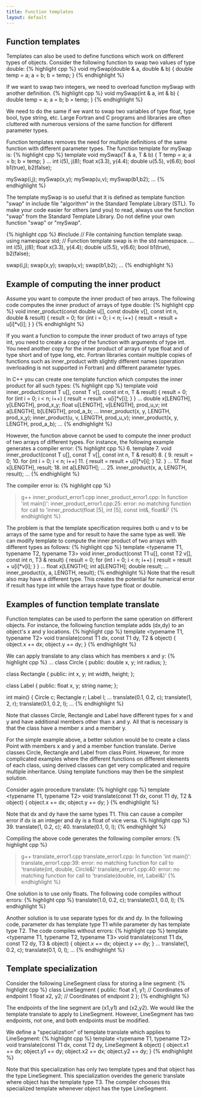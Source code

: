 ```yaml
---
title: Function templates
layout: default
---
```


## Function templates

Templates can also be used to define functions
which work on different types of objects.
Consider the following function to swap two values of type double:
{% highlight cpp %}
void mySwap(double & a, double & b)
{
  double temp = a;
  a = b;
  b = temp;
}
{% endhighlight %}

If we want to swap two integers, we need to overload function
mySwap with another definition.
{% highlight cpp %}
void mySwap(int & a, int & b)
{
  double temp = a;
  a = b;
  b = temp;
}
{% endhighlight %}


We need to do the same if we want to swap two variables of type float,
type bool, type string, etc.
Large Fortran and C programs and libraries are often cluttered
with numerous versions of the same function for different parameter types.

Function templates removes the need for multiple definitions
of the same function with different parameter types.
The function template for mySwap is:
{% highlight cpp %}
template <typename T>
void mySwap(T & a, T & b)
{
  T temp = a;
  a = b;
  b = temp;
}
...
  int i(5), j(8);
  float x(3.3), y(4.4);
  double u(5.5), v(6.6);
  bool b1(true), b2(false);

  mySwap(i,j);
  mySwap(x,y);
  mySwap(u,v);
  mySwap(b1,b2);
...
{% endhighlight %}

The template mySwap is so useful that it is defined
as template function "swap" in include file "algorithm"
in the Standard Template Library (STL).
To make your code easier for others (and you) to read,
always use the function "swap" from the Standard Template Library.
Do not define your own function "swap" or "mySwap".

{% highlight cpp %}
#include <algorithm>    // File containing function template swap.
using namespace std;    // Function template swap is in the std namespace.
...
  int i(5), j(8);
  float x(3.3), y(4.4);
  double u(5.5), v(6.6);
  bool b1(true), b2(false);

  swap(i,j);
  swap(x,y);
  swap(u,v);
  swap(b1,b2);
...
{% endhighlight %}

## Example of computing the inner product

Assume you want to compute the inner product of two arrays.
The following code computes the inner product of arrays of type double:
{% highlight cpp %}
void inner_product(const double u[], const double v[], 
                   const int n, double & result)
{
  result = 0;
  for (int i = 0; i < n; i++)
    { result = result + u[i]*v[i]; }
}
{% endhighlight %}

If you want a function to compute the inner product of two arrays
of type int, you need to create a copy of the function
with arguments of type int.
You need another copy for the inner product of arrays of type float
and of type short and of type long, etc.
Fortran libraries contain multiple copies of functions such as inner_product
with slightly different names 
(operation overloading is not supported in Fortran)
and different parameter types.

In C++ you can create one template function which computes
the inner product for all such types:
{% highlight cpp %}
template <typename T>
void inner_product(const T u[], const T v[], const int n, T & result)
{
  result = 0;
  for (int i = 0; i < n; i++)
    { result = result + u[i]*v[i]; }
}
...
  double x[LENGTH], y[LENGTH], prod_x_y;
  float u[LENGTH], v[LENGTH], prod_u_v;
  int a[LENGTH], b[LENGTH], prod_a_b;
...
  inner_product(x, y, LENGTH, prod_x_y);
  inner_product(u, v, LENGTH, prod_u_v);
  inner_product(x, y, LENGTH, prod_a_b);
...
{% endhighlight %}

However, the function above cannot be used to compute
the inner product of two arrays of different types.
For instance, the following example generates a compiler error:
{% highlight cpp %}
 6. template <typename T>
 7. void inner_product(const T u[], const T v[], const int n, T & result)
 8. {
 9.   result = 0;
10.  for (int i = 0; i < n; i++)
11.    { result = result + u[i]*v[i]; }
12. }
...
17.   float x[LENGTH], result;
18.   int a[LENGTH];
...
25.   inner_product(x, a, LENGTH, result);
...
{% endhighlight %}

The compiler error is:
{% highlight cpp %}
> g++ inner_product_error1.cpp
inner_product_error1.cpp: In function 'int main()':
inner_product_error1.cpp:25: error: no matching function for call to 
        'inner_product(float [5], int [5], const int&, float&)'
{% endhighlight %}

The problem is that the template specification requires both u and v
to be arrays of the same type and for result to have the same type as well.
We can modify template to compute the inner product of two arrays with
different types as follows:
{% highlight cpp %}
template <typename T1, typename T2, typename T3>
void inner_product(const T1 u[], const T2 v[], const int n, T3 & result)
{
  result = 0;
  for (int i = 0; i < n; i++) {
    result = result + u[i]*v[i]; 
  }
}
...
   float x[LENGTH];
   int a[LENGTH];
   double result;
...
   inner_product(x, a, LENGTH, result);
{% endhighlight %}
Note that the result also may have a different type.
This creates the potential for numerical error if result has type int
while the arrays have type float or double.

## Examples of function template translate

Function templates can be used to perform the same operation
on different objects.
For instance, the following function template
adds (dx,dy) to an object's x and y locations.
{% highlight cpp %}
template <typename T1, typename T2>
void translate(const T1 dx, const T1 dy,
               T2 & object)
{
  object.x += dx;
  object.y += dy;
}
{% endhighlight %}

We can apply translate to any class which has members x and y:
{% highlight cpp %}
...
class Circle
{
public:
  double x, y;
  int radius;
};

class Rectangle 
{
public:
  int x, y;
  int width, height;
};

class Label
{
public:
  float x, y;
  string name;
};


int main()
{
  Circle c;
  Rectangle r;
  Label l;
...
  translate(0.1, 0.2, c);
  translate(1, 2, r);
  translate(0.1, 0.2, l);
...
{% endhighlight %}

Note that classes Circle, Rectangle and Label have different types for x and y
and have additional members other than x and y.
All that is necessary is that the class have a member x and a member y.

For the simple example above,
a better solution would be to create a class Point with members x and y
and a member function translate.
Derive classes Circle, Rectangle and Label from class Point.
However, for more complicated examples where the different functions
on different elements of each class,
using derived classes can get very complicated 
and require multiple inheritance.
Using template functions may then be the simplest solution.

Consider again procedure translate:
{% highlight cpp %}
template <typename T1, typename T2>
void translate(const T1 dx, const T1 dy,
               T2 & object)
{
  object.x += dx;
  object.y += dy;
}
{% endhighlight %}

Note that dx and dy have the same types T1.
This can cause a compiler error if dx is an integer and dy is a float
of vice versa.
{% highlight cpp %}
39.  translate(1, 0.2, c);
40.  translate(0.1, 0, l);
{% endhighlight %}

Compiling the above code generates the following compiler errors:
{% highlight cpp %}
>  g++ translate_error1.cpp
translate_error1.cpp: In function 'int main()':
translate_error1.cpp:39: error: no matching function 
    for call to 'translate(int, double, Circle&)'
translate_error1.cpp:40: error: no matching function 
    for call to 'translate(double, int, Label&)'
{% endhighlight %}

One solution is to use only floats.
The following code compiles without errors:
{% highlight cpp %}
translate(1.0, 0.2, c);
translate(0.1, 0.0, l);
{% endhighlight %}

Another solution is to use separate types for dx and dy.
In the following code, parameter dx has template type T1
while parameter dy has template type T2.
The code compiles without errors:
{% highlight cpp %}
template <typename T1, typename T2, typename T3>
void translate(const T1 dx, const T2 dy,
               T3 & object)
{
  object.x += dx;
  object.y += dy;
}
...
  translate(1, 0.2, c);
  translate(0.1, 0, l);
...
{% endhighlight %}


## Template specialization

Consider the following LineSegment class for storing a line segment:
{% highlight cpp %}
class LineSegment
{
public:
  float x1, y1;  // Coordinates of endpoint 1
  float x2, y2;  // Coordinates of endpoint 2
};
{% endhighlight %}

The endpoints of the line segment are (x1,y1) and (x2,y2).
We would like the template translate to apply to LineSegment.
However, LineSegment has two endpoints, not one,
and both endpoints must be modified.

We define a "specialization" of template translate 
which applies to LineSegment:
{% highlight cpp %}
template <typename T1, typename T2>
void translate(const T1 dx, const T2 dy,
               LineSegment & object)
{
  object.x1 += dx;
  object.y1 += dy;
  object.x2 += dx;
  object.y2 += dy;
}
{% endhighlight %}

Note that this specialization has only two template types
and that object has the type LineSegment.
This specialization overides the generic translate
where object has the template type T3.
The compiler chooses this specialized template whenever object
has the type LineSegment.
 

